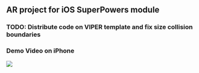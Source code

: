 ## AR project for iOS SuperPowers module

### TODO: Distribute code on VIPER template and fix size collision boundaries
### Demo Video on iPhone
![](demoVideo.gif)
